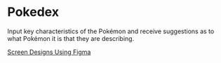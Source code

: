 # Pokedex
Input key characteristics of the Pokémon and receive suggestions as to what Pokémon it is that they are describing. 

[Screen Designs Using Figma](https://www.figma.com/file/pabaVSFYFvc6OnRARbNqQv/Untitled?node-id=0%3A1&t=V1WP100LVUUDfgDZ-1)
